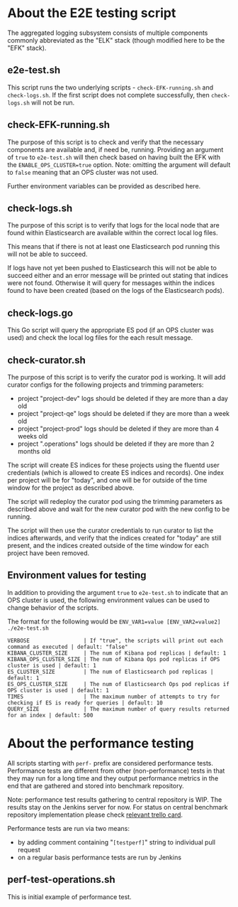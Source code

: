 # About the E2E testing script

The aggregated logging subsystem consists of multiple components commonly
abbreviated as the "ELK" stack (though modified here to be the "EFK"
stack).

## e2e-test.sh

This script runs the two underlying scripts - `check-EFK-running.sh` and
`check-logs.sh`.  If the first script does not complete successfully, then
`check-logs.sh` will not be run.

## check-EFK-running.sh

The purpose of this script is to check and verify that the necessary components
are available and, if need be, running.  Providing an argument of `true` to
`e2e-test.sh` will then check based on having built the EFK with the
`ENABLE_OPS_CLUSTER=true` option.  Note: omitting the argument will default to
`false` meaning that an OPS cluster was not used.

Further environment variables can be provided as described here.

## check-logs.sh

The purpose of this script is to verify that logs for the local node that are
found within Elasticsearch are available within the correct local log files.

This means that if there is not at least one Elasticsearch pod running this
will not be able to succeed.

If logs have not yet been pushed to Elasticsearch this will not be able to
succeed either and an error message will be printed out stating that indices
were not found.  Otherwise it will query for messages within the indices found
to have been created (based on the logs of the Elasticsearch pods).

## check-logs.go

This Go script will query the appropriate ES pod (if an OPS cluster was used)
and check the local log files for the each result message.

## check-curator.sh

The purpose of this script is to verify the curator pod is working.  It will
add curator configs for the following projects and trimming parameters:

* project "project-dev" logs should be deleted if they are more than a day old
* project "project-qe" logs should be deleted if they are more than a week old
* project "project-prod" logs should be deleted if they are more than 4 weeks old
* project ".operations" logs should be deleted if they are more than 2 months
old

The script will create ES indices for these projects using the fluentd user
credentials (which is allowed to create ES indices and records).  One index per
project will be for "today", and one will be for outside of the time window for
the project as described above.

The script will redeploy the curator pod using the trimming parameters as
described above and wait for the new curator pod with the new config to be
running.

The script will then use the curator credentials to run curator to list the
indices afterwards, and verify that the indices created for "today" are still
present, and the indices created outside of the time window for each project
have been removed.

## Environment values for testing

In addition to providing the argument `true` to `e2e-test.sh` to indicate that
an OPS cluster is used, the following environment values can be used to
change behavior of the scripts.

The format for the following would be
`ENV_VAR1=value [ENV_VAR2=value2] ./e2e-test.sh`

```
VERBOSE                 | If "true", the scripts will print out each command as executed | default: "false"
KIBANA_CLUSTER_SIZE     | The num of Kibana pod replicas | default: 1
KIBANA_OPS_CLUSTER_SIZE | The num of Kibana Ops pod replicas if OPS cluster is used | default: 1
ES_CLUSTER_SIZE         | The num of Elasticsearch pod replicas | default: 1
ES_OPS_CLUSTER_SIZE     | The num of Elasticsearch Ops pod replicas if OPS cluster is used | default: 1
TIMES                   | The maximum number of attempts to try for checking if ES is ready for queries | default: 10
QUERY_SIZE              | The maximum number of query results returned for an index | default: 500
```

# About the performance testing

All scripts starting with `perf-` prefix are considered performance tests.
Performance tests are different from other (non-performance) tests in that
they may run for a long time and they output performance metrics in the end
that are gathered and stored into benchmark repository.

Note: performance test results gathering to central repository is WIP.
The results stay on the Jenkins server for now. For status on central
 benchmark repository implementation please check
 [relevant trello card](https://trello.com/c/Xi1uCZiA/255-performance-test-results-ui-visualization-logging). 

Performance tests are run via two means:

- by adding comment containing "`[testperf]`" string to individual pull request
- on a regular basis performance tests are run by Jenkins

## perf-test-operations.sh

This is initial example of performance test.
